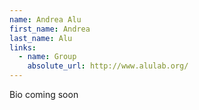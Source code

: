 ```yaml
---
name: Andrea Alu
first_name: Andrea
last_name: Alu
links:
  - name: Group
    absolute_url: http://www.alulab.org/
---
```


Bio coming soon
